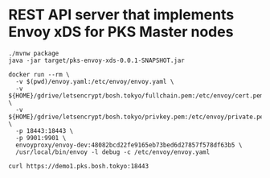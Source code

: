 # REST API server that implements Envoy xDS for PKS Master nodes

```
./mvnw package
java -jar target/pks-envoy-xds-0.0.1-SNAPSHOT.jar
```

```
docker run --rm \
  -v $(pwd)/envoy.yaml:/etc/envoy/envoy.yaml \
  -v ${HOME}/gdrive/letsencrypt/bosh.tokyo/fullchain.pem:/etc/envoy/cert.pem \
  -v ${HOME}/gdrive/letsencrypt/bosh.tokyo/privkey.pem:/etc/envoy/private.pem \
  -p 18443:18443 \
  -p 9901:9901 \
  envoyproxy/envoy-dev:48082bcd22fe9165eb73bed6d27857f578df63b5 \
  /usr/local/bin/envoy -l debug -c /etc/envoy/envoy.yaml
```


```
curl https://demo1.pks.bosh.tokyo:18443
```
